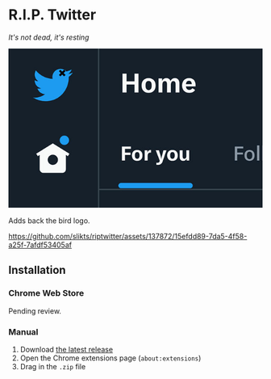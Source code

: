 # R.I.P. Twitter

_It's not dead, it's resting_

![screenshot](./screenshot.jpg)

Adds back the bird logo.

https://github.com/slikts/riptwitter/assets/137872/15efdd89-7da5-4f58-a25f-7afdf53405af

## Installation

### Chrome Web Store

Pending review.

### Manual

1. Download [the latest release](https://github.com/slikts/riptwitter/releases)
2. Open the Chrome extensions page (`about:extensions`)
3. Drag in the `.zip` file
